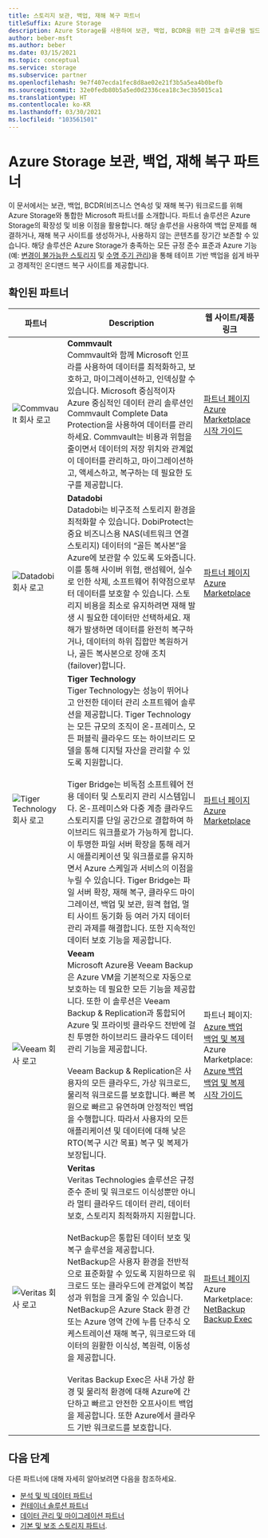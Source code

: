 ```yaml
---
title: 스토리지 보관, 백업, 재해 복구 파트너
titleSuffix: Azure Storage
description: Azure Storage를 사용하여 보관, 백업, BCDR을 위한 고객 솔루션을 빌드하는 Microsoft 파트너 회사 목록
author: beber-msft
ms.author: beber
ms.date: 03/15/2021
ms.topic: conceptual
ms.service: storage
ms.subservice: partner
ms.openlocfilehash: 9e7f407ecda1fec8d8ae02e21f3b5a5ea4b0befb
ms.sourcegitcommit: 32e0fedb80b5a5ed0d2336cea18c3ec3b5015ca1
ms.translationtype: HT
ms.contentlocale: ko-KR
ms.lasthandoff: 03/30/2021
ms.locfileid: "103561501"
---
```

# <a name="azure-storage-archive-backup-and-disaster-recovery-partners"></a>Azure Storage 보관, 백업, 재해 복구 파트너

이 문서에서는 보관, 백업, BCDR(비즈니스 연속성 및 재해 복구) 워크로드를 위해 Azure Storage와 통합한 Microsoft 파트너를 소개합니다. 파트너 솔루션은 Azure Storage의 확장성 및 비용 이점을 활용합니다. 해당 솔루션을 사용하여 백업 문제를 해결하거나, 재해 복구 사이트를 생성하거나, 사용하지 않는 콘텐츠를 장기간 보존할 수 있습니다. 해당 솔루션은 Azure Storage가 충족하는 모든 규정 준수 표준과 Azure 기능(예: [변경이 불가능한 스토리지](../../../blobs/storage-blob-immutable-storage.md) 및 [수명 주기 관리](../../../blobs/storage-lifecycle-management-concepts.md))을 통해 테이프 기반 백업을 쉽게 바꾸고 경제적인 온디맨드 복구 사이트를 제공합니다.

## <a name="verified-partners"></a>확인된 파트너

| 파트너 | Description | 웹 사이트/제품 링크 |
| ------- | ----------- | -------------------- |
|![Commvault 회사 로고](./media/commvault-logo.jpg) |**Commvault**<br>Commvault와 함께 Microsoft 인프라를 사용하여 데이터를 최적화하고, 보호하고, 마이그레이션하고, 인덱싱할 수 있습니다. Microsoft 중심적이자 Azure 중심적인 데이터 관리 솔루션인 Commvault Complete Data Protection을 사용하여 데이터를 관리하세요. Commvault는 비용과 위험을 줄이면서 데이터의 저장 위치와 관계없이 데이터를 관리하고, 마이그레이션하고, 액세스하고, 복구하는 데 필요한 도구를 제공합니다.|[파트너 페이지](https://www.commvault.com/complete-data-protection)<br>[Azure Marketplace](https://azuremarketplace.microsoft.com/marketplace/apps/commvault.commvault)<br>[시작 가이드](./commvault/commvault-solution-guide.md)|
|![Datadobi 회사 로고](./media/datadob-logo.png) |**Datadobi**<br> Datadobi는 비구조적 스토리지 환경을 최적화할 수 있습니다. DobiProtect는 중요 비즈니스용 NAS(네트워크 연결 스토리지) 데이터의 “골든 복사본”을 Azure에 보관할 수 있도록 도와줍니다. 이를 통해 사이버 위협, 랜섬웨어, 실수로 인한 삭제, 소프트웨어 취약점으로부터 데이터를 보호할 수 있습니다. 스토리지 비용을 최소로 유지하려면 재해 발생 시 필요한 데이터만 선택하세요. 재해가 발생하면 데이터를 완전히 복구하거나, 데이터의 하위 집합만 복원하거나, 골든 복사본으로 장애 조치(failover)합니다. |[파트너 페이지](https://datadobi.com/partners/microsoft/)<br>[Azure Marketplace](https://azuremarketplace.microsoft.com/marketplace/apps/datadobi1602192408529.datadobi-dobiprotect?tab=Overview)|
 ![Tiger Technology 회사 로고](./media/tiger-logo.png) |**Tiger Technology**<br>Tiger Technology는 성능이 뛰어나고 안전한 데이터 관리 소프트웨어 솔루션을 제공합니다. Tiger Technology는 모든 규모의 조직이 온-프레미스, 모든 퍼블릭 클라우드 또는 하이브리드 모델을 통해 디지털 자산을 관리할 수 있도록 지원합니다. <br><br> Tiger Bridge는 비독점 소프트웨어 전용 데이터 및 스토리지 관리 시스템입니다. 온-프레미스와 다중 계층 클라우드 스토리지를 단일 공간으로 결합하여 하이브리드 워크플로가 가능하게 합니다. 이 투명한 파일 서버 확장을 통해 레거시 애플리케이션 및 워크플로를 유지하면서 Azure 스케일과 서비스의 이점을 누릴 수 있습니다. Tiger Bridge는 파일 서버 확장, 재해 복구, 클라우드 마이그레이션, 백업 및 보관, 원격 협업, 멀티 사이트 동기화 등 여러 가지 데이터 관리 과제를 해결합니다. 또한 지속적인 데이터 보호 기능을 제공합니다. |[파트너 페이지](https://www.tiger-technology.com/partners/microsoft-azure/)<br>[Azure Marketplace](https://azuremarketplace.microsoft.com/marketplace/apps/tiger-technology.tigerbridge_vm)|
| ![Veeam 회사 로고](./media/veeam-logo.png) |**Veeam**<br> Microsoft Azure용 Veeam Backup은 Azure VM을 기본적으로 자동으로 보호하는 데 필요한 모든 기능을 제공합니다. 또한 이 솔루션은 Veeam Backup & Replication과 통합되어 Azure 및 프라이빗 클라우드 전반에 걸친 투명한 하이브리드 클라우드 데이터 관리 기능을 제공합니다. <br><br>Veeam Backup & Replication은 사용자의 모든 클라우드, 가상 워크로드, 물리적 워크로드를 보호합니다. 빠른 복원으로 빠르고 유연하며 안정적인 백업을 수행합니다. 따라서 사용자의 모든 애플리케이션 및 데이터에 대해 낮은 RTO(복구 시간 목표) 복구 및 복제가 보장됩니다. |파트너 페이지:<br>[Azure 백업](https://www.veeam.com/backup-azure.html)<br>[백업 및 복제](https://www.veeam.com/vm-backup-recovery-replication-software.html) <br>Azure Marketplace: [Azure 백업](https://azuremarketplace.microsoft.com/marketplace/apps/veeam.azure_backup_free?tab=Overview)<br>[백업 및 복제](https://azuremarketplace.microsoft.com/marketplace/apps/veeam.veeam-backup-replication)<br>[시작 가이드](./veeam/veeam-solution-guide.md)|
| ![Veritas 회사 로고](./media/veritas-logo.png) |**Veritas**<br>Veritas Technologies 솔루션은 규정 준수 준비 및 워크로드 이식성뿐만 아니라 멀티 클라우드 데이터 관리, 데이터 보호, 스토리지 최적화까지 지원합니다.<br><br>NetBackup은 통합된 데이터 보호 및 복구 솔루션을 제공합니다. NetBackup은 사용자 환경을 전반적으로 표준화할 수 있도록 지원하므로 워크로드 또는 클라우드에 관계없이 복잡성과 위험을 크게 줄일 수 있습니다. NetBackup은 Azure Stack 환경 간 또는 Azure 영역 간에 누름 단추식 오케스트레이션 재해 복구, 워크로드와 데이터의 원활한 이식성, 복원력, 이동성을 제공합니다.<br><br>Veritas Backup Exec은 사내 가상 환경 및 물리적 환경에 대해 Azure에 간단하고 빠르고 안전한 오프사이트 백업을 제공합니다. 또한 Azure에서 클라우드 기반 워크로드를 보호합니다.|[파트너 페이지](https://www.veritas.com/partners/microsoft-azure)<br>Azure Marketplace:<br>[NetBackup](https://azuremarketplace.microsoft.com/marketplace/apps/veritas.veritas-netbackup-8-s?tab=Overview)<br>[Backup Exec](https://azuremarketplace.microsoft.com/marketplace/apps/veritas.backup-exec-20?tab=Overview)|

## <a name="next-steps"></a>다음 단계

다른 파트너에 대해 자세히 알아보려면 다음을 참조하세요.
- [분석 및 빅 데이터 파트너](..\analytics\partner-overview.md)
- [컨테이너 솔루션 파트너](..\container-solutions\partner-overview.md)
- [데이터 관리 및 마이그레이션 파트너](..\data-management\partner-overview.md)
- [기본 및 보조 스토리지 파트너](..\primary-secondary-storage\partner-overview.md).
